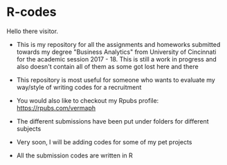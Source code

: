 # R-codes


Hello there visitor.

* This is my repository for all the assignments and homeworks submitted towards my degree "Business Analytics" from University of Cincinnati for the academic session 2017 - 18. This is still a work in progress and also doesn't contain all of them as some got lost here and there

* This repository is most useful for someone who wants to evaluate my way/style of writing codes for a recruitment

* You would also like to checkout my Rpubs profile: https://rpubs.com/vermaph

* The different submissions have been put under folders for different subjects

* Very soon, I will be adding codes for some of my pet projects 

* All the submission codes are written in R
